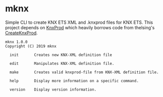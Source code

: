 # mknx

Simple CLI to create KNX ETS XML and .knxprod files for KNX ETS. This project depends on [KnxProd](https://github.com/metaneutrons/KnxProd) which heavily borrows code from thelsing's [CreateKnxProd](https://github.com/thelsing/CreateKnxProd).

	mknx 1.0.0
	Copyright (C) 2019 mknx

	  init       Creates new KNX-XML definition file

	  edit       Manipulates KNX-XML definition file.

	  make       Creates valid knxprod-file from KNX-XML definition file.

	  help       Display more information on a specific command.

	  version    Display version information.